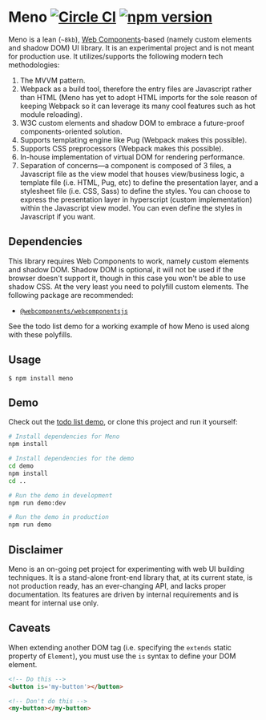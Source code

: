 # Meno [![Circle CI](https://circleci.com/gh/andrewscwei/meno/tree/master.svg?style=svg)](https://circleci.com/gh/andrewscwei/meno/tree/master) [![npm version](https://badge.fury.io/js/meno.svg)](https://badge.fury.io/js/meno)

Meno is a lean (`~8kb`), [Web Components](http://webcomponents.org/)-based (namely custom elements and shadow DOM) UI library. It is an experimental project and is not meant for production use. It utilizes/supports the following modern tech methodologies:

1. The MVVM pattern.
2. Webpack as a build tool, therefore the entry files are Javascript rather than HTML (Meno has yet to adopt HTML imports for the sole reason of keeping Webpack so it can leverage its many cool features such as hot module reloading).
3. W3C custom elements and shadow DOM to embrace a future-proof components-oriented solution.
4. Supports templating engine like Pug (Webpack makes this possible).
5. Supports CSS preprocessors (Webpack makes this possible).
6. In-house implementation of virtual DOM for rendering performance.
7. Separation of concerns—a component is composed of 3 files, a Javascript file as the view model that houses view/business logic, a template file (i.e. HTML, Pug, etc) to define the presentation layer, and a stylesheet file (i.e. CSS, Sass) to define the styles. You can choose to express the presentation layer in hyperscript (custom implementation) within the Javascript view model. You can even define the styles in Javascript if you want.

## Dependencies

This library requires Web Components to work, namely custom elements and shadow DOM. Shadow DOM is optional, it will not be used if the browser doesn't support it, though in this case you won't be able to use shadow CSS. At the very least you need to polyfill custom elements. The following package are recommended:

- [`@webcomponents/webcomponentsjs`](https://www.npmjs.com/package/@webcomponents/webcomponentsjs)

See the todo list demo for a working example of how Meno is used along with these polyfills.

## Usage

```
$ npm install meno
```

## Demo

Check out the [todo list demo](http://andrewscwei.github.io/meno), or clone this project and run it yourself:

```sh
# Install dependencies for Meno
npm install

# Install dependencies for the demo
cd demo
npm install
cd ..

# Run the demo in development
npm run demo:dev

# Run the demo in production
npm run demo
```

## Disclaimer

Meno is an on-going pet project for experimenting with web UI building techniques. It is a stand-alone front-end library that, at its current state, is not production ready, has an ever-changing API, and lacks proper documentation. Its features are driven by internal requirements and is meant for internal use only.

## Caveats

When extending another DOM tag (i.e. specifying the `extends` static property of `Element`), you must use the `is` syntax to define your DOM element.

```html
<!-- Do this -->
<button is='my-button'></button>

<!-- Don't do this -->
<my-button></my-button>
```
